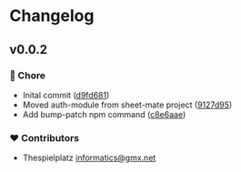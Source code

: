 # Changelog


## v0.0.2


### 🏡 Chore

- Inital commit ([d9fd681](https://github.com/thespielplatz/nuxt-auth/commit/d9fd681))
- Moved auth-module from sheet-mate project ([9127d95](https://github.com/thespielplatz/nuxt-auth/commit/9127d95))
- Add bump-patch npm command ([c8e6aae](https://github.com/thespielplatz/nuxt-auth/commit/c8e6aae))

### ❤️ Contributors

- Thespielplatz <informatics@gmx.net>

